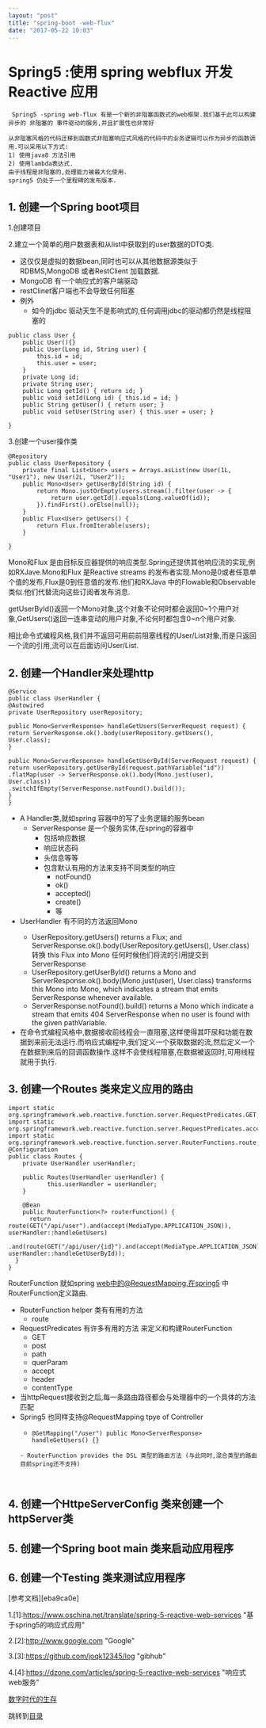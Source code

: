 ```yaml
---
layout: "post"
title: "spring-boot -web-flux"
date: "2017-05-22 10:03"
---
```



# Spring5 :使用 spring webflux 开发 Reactive 应用

```
 Spring5 -spring web-flux 有是一个新的非阻塞函数式的web框架.我们基于此可以构建异步的 非阻塞的 事件驱动的服务,并且扩展性也非常好

从非阻塞风格的代码迁移到函数式非阻塞响应式风格的代码中的业务逻辑可以作为异步的函数调用.可以采用以下方式:
1) 使用java8 方法引用
2) 使用lambda表达式.
由于线程是非阻塞的,处理能力被最大化使用.
spring5 仍处于一个里程碑的发布版本.
```


## 1. 创建一个Spring boot项目
1.创建项目


2.建立一个简单的用户数据表和从list中获取到的user数据的DTO类.

  - 这仅仅是虚拟的数据bean,同时也可以从其他数据源类似于 RDBMS,MongoDB 或者RestClient 加载数据.
  - MongoDB 有一个响应式的客户端驱动
  - restClinet客户端也不会导致任何阻塞
  - 例外
    - 如今的jdbc 驱动天生不是影响式的,任何调用jdbc的驱动都仍然是线程阻塞的

```
public class User {
    public User(){}
    public User(Long id, String user) {
        this.id = id;
        this.user = user;
    }
    private Long id;
    private String user;
    public Long getId() { return id; }
    public void setId(Long id) { this.id = id; }
    public String getUser() { return user; }
    public void setUser(String user) { this.user = user; }

}

```

3.创建一个user操作类


```
@Repository
public class UserRepository {
    private final List<User> users = Arrays.asList(new User(1L, "User1"), new User(2L, "User2"));
    public Mono<User> getUserById(String id) {
        return Mono.justOrEmpty(users.stream().filter(user -> {
            return user.getId().equals(Long.valueOf(id));
        }).findFirst().orElse(null));
    }
    public Flux<User> getUsers() {
        return Flux.fromIterable(users);
    }

}
```


Mono和Flux 是由目标反应器提供的响应类型.Spring还提供其他响应流的实现,例如RXJave.Mono和Flux 是Reactive streams 的发布者实现.Mono是0或者任意单个值的发布,Flux是0到任意值的发布.他们和RXJava
中的Flowable和Observable类似.他们代替流向这些订阅者发布消息.

getUserById()返回一个Mono<User>对象,这个对象不论何时都会返回0~1个用户对象,GetUsers()返回一连串变动的用户对象,不论何时都包含0~n个用户对象.

相比命令式编程风格,我们并不返回可用前前阻塞线程的User/List<User>对象,而是只返回一个流的引用,流可以在后面访问User/List<User>.

## 2. 创建一个Handler来处理http

```
@Service
public class UserHandler {
@Autowired
private UserRepository userRepository;

public Mono<ServerResponse> handleGetUsers(ServerRequest request) {
return ServerResponse.ok().body(userRepository.getUsers(), User.class);
}

public Mono<ServerResponse> handleGetUserById(ServerRequest request) {
return userRepository.getUserById(request.pathVariable("id"))
.flatMap(user -> ServerResponse.ok().body(Mono.just(user), User.class))
.switchIfEmpty(ServerResponse.notFound().build());
}
}
```

- A Handler类,就如spring 容器中的写了业务逻辑的服务bean
  - ServerResponse 是一个服务实体,在spring的容器中
    - 包括响应数据
    - 响应状态码
    - 头信息等等
    - 包含默认有用的方法来支持不同类型的响应
      - notFound()
      - ok()
      - accepted()
      - create()
      - 等
 - UserHandler 有不同的方法返回Mono<serverResponse>
   -  UserRepository.getUsers() returns a Flux<User>; and ServerResponse.ok().body(UserRepository.getUsers(), User.class) 转换 this Flux<User> into Mono<ServerResponse> 任何时候他们将流的引用提交到ServerResponse
   - UserRepository.getUserById()  returns a Mono<User> and ServerResponse.ok().body(Mono.just(user), User.class) transforms this Mono<User> into Mono<ServerResponse>, which indicates a stream that emits ServerResponse whenever available.
   - ServerResponse.notFound().build()  returns a Mono<ServerResponse> which indicate a stream that emits 404 ServerResponse when no user is found with the given pathVariable.
 - 在命令式编程风格中,数据接收前线程会一直阻塞,这样使得其吓尿和功能在数据到来前无法运行.而响应式编程中,我们定义一个获取数据的流,然后定义一个在数据到来后的回调函数操作.这样不会使线程阻塞,在数据被返回时,可用线程就用于执行.

## 3. 创建一个Routes 类来定义应用的路由

```
import static org.springframework.web.reactive.function.server.RequestPredicates.GET;
import static org.springframework.web.reactive.function.server.RequestPredicates.accept;
import static org.springframework.web.reactive.function.server.RouterFunctions.route;
@Configuration
public class Routes {
    private UserHandler userHandler;

    public Routes(UserHandler userHandler) {
           this.userHandler = userHandler;
    }

    @Bean
    public RouterFunction<?> routerFunction() {
      return route(GET("/api/user").and(accept(MediaType.APPLICATION_JSON)), userHandler::handleGetUsers)
        .and(route(GET("/api/user/{id}").and(accept(MediaType.APPLICATION_JSON)), userHandler::handleGetUserById));
  }
}
```
  RouterFunction 就如spring web中的@RequestMapping.在spring5 中RouterFunction定义路由.
  - RouterFunction helper 类有有用的方法
    - route
  - RequestPredicates 有许多有用的方法 来定义和构建RouterFunction
    - GET
    - post
    - path
    - querParam
    - accept
    - header
    - contentType
  - 当httpRequest接收到之后,每一条路由路径都会与处理器中的一个具体的方法匹配
  - Spring5 也同样支持@RequestMapping tpye of Controller
    - ```
      @GetMapping("/user") public Mono<ServerResponse> handleGetUsers() {}
    ```
    - RouterFunction provides the DSL 类型的路由方法 (与此同时,混合类型的路由目前spring还不支持)



## 4. 创建一个HttpeServerConfig 类来创建一个httpServer类
## 5. 创建一个Spring boot main 类来启动应用程序
## 6. 创建一个Testing  类来测试应用程序



[参考文档][eba9ca0e]

  1.[1]:https://www.oschina.net/translate/spring-5-reactive-web-services "基于spring5的响应式应用"

  2.[2]:http://www.google.com "Google"

  3.[3]:https://github.com/joqk12345/log "gibhub"

  4.[4]:https://dzone.com/articles/spring-5-reactive-web-services "响应式web服务"

  [数字时代的生存](http://www.cnblogs.com/joqk/)



跳转到[目录](#index)
